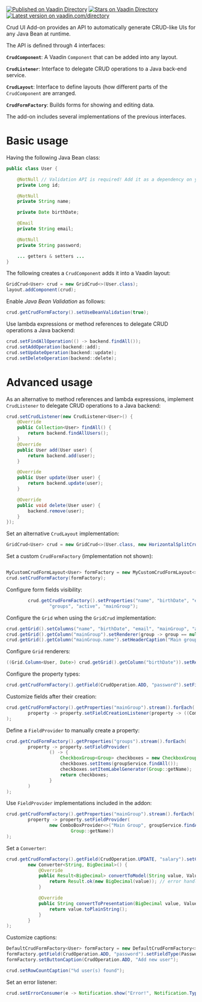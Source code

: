 [![Published on Vaadin  Directory](https://img.shields.io/badge/Vaadin%20Directory-published-00b4f0.svg)](https://vaadin.com/directory/component/crud-ui-add-on)
[![Stars on Vaadin Directory](https://img.shields.io/vaadin-directory/star/crud-ui-add-on.svg)](https://vaadin.com/directory/component/crud-ui-add-on)
[![Latest version on vaadin.com/directory](https://img.shields.io/vaadin-directory/v/crud-ui-add-on.svg)](https://img.shields.io/vaadin-directory/v/crud-ui-add-on.svg)

Crud UI Add-on provides an API to automatically generate CRUD-like UIs for any Java Bean at runtime.

The API is defined through 4 interfaces:

**`CrudComponent`**: A Vaadin `Component` that can be added into any layout.

**`CrudListener`**: Interface to delegate CRUD operations to a Java back-end service.

**`CrudLayout`**: Interface to define layouts (how different parts of the `CrudComponent` are arranged.

**`CrudFormFactory`**: Builds forms for showing and editing data.

The add-on includes several implementations of the previous interfaces.

# Basic usage

Having the following Java Bean class:

```java
public class User {

    @NotNull // Validation API is required! Add it as a dependency on your project
    private Long id;

    @NotNull
    private String name;

    private Date birthDate;

    @Email
    private String email;

    @NotNull
    private String password;

    ... getters & setters ...
}
```

The following creates a `CrudComponent` adds it into a Vaadin layout:
```java
GridCrud<User> crud = new GridCrud<>(User.class);
layout.addComponent(crud);
```

Enable _Java Bean Validation_ as follows:
```java
crud.getCrudFormFactory().setUseBeanValidation(true);
```

Use lambda expressions or method references to delegate CRUD operations a Java backend:
```java
crud.setFindAllOperation(() -> backend.findAll());
crud.setAddOperation(backend::add);
crud.setUpdateOperation(backend::update);
crud.setDeleteOperation(backend::delete);
```

# Advanced usage

As an alternative to method references and lambda expressions, implement `CrudListener` to delegate CRUD operations to a Java backend:

```java
crud.setCrudListener(new CrudListener<User>() {
    @Override
    public Collection<User> findAll() {
        return backend.findAllUsers();
    }
    @Override
    public User add(User user) {
        return backend.add(user);
    }

    @Override
    public User update(User user) {
        return backend.update(user);
    }

    @Override
    public void delete(User user) {
        backend.remove(user);
    }
});
```

Set an alternative `CrudLayout` implementation:

```java
GridCrud<User> crud = new GridCrud<>(User.class, new HorizontalSplitCrudLayout());
````

Set a custom `CrudFormFactory` (implementation not shown):

```java

MyCustomCrudFormLayout<User> formFactory = new MyCustomCrudFormLayout<>(User.class);
crud.setCrudFormFactory(formFactory);
```

Configure form fields visibility:

```java
        crud.getCrudFormFactory().setProperties("name", "birthDate", "email", "salary", "phoneNumber", "maritalStatus",
                "groups", "active", "mainGroup");
````

Configure the `Grid` when using the `GridCrud` implementation:

```java
crud.getGrid().setColumns("name", "birthDate", "email", "mainGroup", "active");
crud.getGrid().getColumn("mainGroup").setRenderer(group -> group == null ? "" : ((Group) group).getName(), new TextRenderer());
crud.getGrid().getColumn("mainGroup.name").setHeaderCaption("Main group");
```

Configure `Grid` renderers:

```java
((Grid.Column<User, Date>) crud.getGrid().getColumn("birthDate")).setRenderer(new DateRenderer("%1$tY-%1$tm-%1$te"));
```

Configure the property types:

```java
crud.getCrudFormFactory().getField(CrudOperation.ADD, "password").setFieldType(PasswordField.class);
```

Customize fields after their creation:
```java
crud.getCrudFormFactory().getProperties("mainGroup").stream().forEach(
        property -> property.setFieldCreationListener(property -> ((ComboBox) property).setPlaceholder("...select..."))
);
```

Define a `FieldProvider` to manually create a property:

```java
crud.getCrudFormFactory().getProperties("groups").stream().forEach(
        property -> property.setFieldProvider(
                () -> {
                    CheckboxGroup<Group> checkboxes = new CheckboxGroup<>();
                    checkboxes.setItems(groupService.findAll());
                    checkboxes.setItemLabelGenerator(Group::getName);
                    return checkboxes;
                }                        
        )
);
```

Use `FieldProvider` implementations included in the addon:

```java
crud.getCrudFormFactory().getProperties("mainGroup").stream().forEach(
        property -> property.setFieldProvider(
                new ComboBoxProvider<>("Main Group", groupService.findAll(), new TextRenderer<>(Group::getName),
                        Group::getName))
);
```

Set a `Converter`:

````java
crud.getCrudFormFactory().getField(CrudOperation.UPDATE, "salary").setConverter(
        new Converter<String, BigDecimal>() {
            @Override
            public Result<BigDecimal> convertToModel(String value, ValueContext valueContext) {
                return Result.ok(new BigDecimal(value)); // error handling omitted
            }

            @Override
            public String convertToPresentation(BigDecimal value, ValueContext valueContext) {
                return value.toPlainString();
            }
        }
);
````

Customize captions:

```java
DefaultCrudFormFactory<User> formFactory = new DefaultCrudFormFactory<>(User.class);
formFactory.getField(CrudOperation.ADD, "password").setFieldType(PasswordField.class);
formFactory.setButtonCaption(CrudOperation.ADD, "Add new user");

crud.setRowCountCaption("%d user(s) found");
```

Set an error listener:

```java
crud.setErrorConsumer(e -> Notification.show("Error!", Notification.Type.ERROR_MESSAGE));
```
